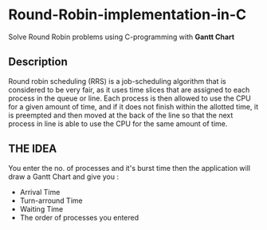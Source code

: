 # Round-Robin-implementation-in-C

Solve Round Robin problems using C-programming with **Gantt Chart**


## Description

Round robin scheduling (RRS) is a job-scheduling algorithm that is considered to be very fair, as it uses time slices that are assigned to each process in the queue or line. Each process is then allowed to use the CPU for a given amount of time, and if it does not finish within the allotted time, it is preempted and then moved at the back of the line so that the next process in line is able to use the CPU for the same amount of time.


## THE IDEA
You enter the no. of processes and it's burst time then the application will draw a Gantt Chart and give you :
* Arrival Time 
* Turn-arround Time
* Waiting Time 
* The order of processes you entered 
